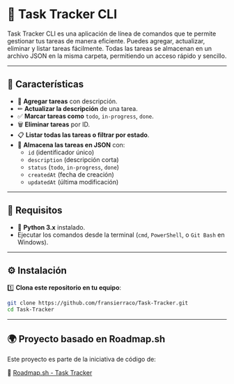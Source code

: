 # 📝 Task Tracker CLI

Task Tracker CLI es una aplicación de línea de comandos que te permite gestionar tus tareas de manera eficiente. Puedes agregar, actualizar, eliminar y listar tareas fácilmente. Todas las tareas se almacenan en un archivo JSON en la misma carpeta, permitiendo un acceso rápido y sencillo.

---

## 🚀 Características

- 📌 **Agregar tareas** con descripción.
- ✏ **Actualizar la descripción** de una tarea.
- ✅ **Marcar tareas como** `todo`, `in-progress`, `done`.
- 🗑 **Eliminar tareas** por ID.
- 📋 **Listar todas las tareas o filtrar por estado**.
- 📂 **Almacena las tareas en JSON** con:
  - `id` (identificador único)
  - `description` (descripción corta)
  - `status` (`todo`, `in-progress`, `done`)
  - `createdAt` (fecha de creación)
  - `updatedAt` (última modificación)

---

## 📌 Requisitos

- 🐍 **Python 3.x** instalado.
- Ejecutar los comandos desde la terminal (`cmd`, `PowerShell`, o `Git Bash` en Windows).

---

## ⚙️ Instalación

1️⃣ **Clona este repositorio en tu equipo**:

```sh
git clone https://github.com/fransierraco/Task-Tracker.git
cd Task-Tracker
```

---

## 🌍 Proyecto basado en Roadmap.sh

Este proyecto es parte de la iniciativa de código de:

🔗 [Roadmap.sh - Task Tracker](https://roadmap.sh/projects/task-tracker)
